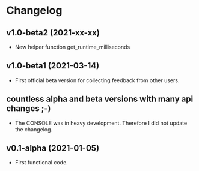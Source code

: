 # Changelog

## v1.0-beta2 (2021-xx-xx)

- New helper function get_runtime_milliseconds

## v1.0-beta1 (2021-03-14)

- First official beta version for collecting feedback from other users.

## countless alpha and beta versions with many api changes ;-)

- The CONSOLE was in heavy development. Therefore I did not update the
  changelog.

## v0.1-alpha (2021-01-05)

- First functional code.
